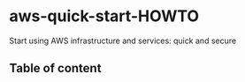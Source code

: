 # aws-quick-start-HOWTO
Start  using AWS infrastructure and services: quick and secure 

## Table of content